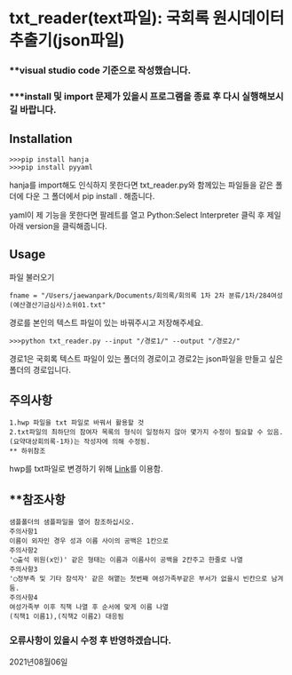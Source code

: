 # txt_reader(text파일): 국회록 원시데이터 추출기(json파일)

### **visual studio code 기준으로 작성했습니다.
### ***install 및 import 문제가 있을시 프로그램을 종료 후 다시 실행해보시길 바랍니다.

## Installation

```
>>>pip install hanja
>>>pip install pyyaml
```

hanja를 import해도 인식하지 못한다면 txt_reader.py와 함께있는 파일들을 같은 폴더에 다운 그 폴더에서 pip install . 해줍니다.

yaml이 제 기능을 못한다면 팔레트를 열고
Python:Select Interpreter 클릭 후
제일 아래 version을 클릭해줍니다.

## Usage

파일 불러오기

```
fname = "/Users/jaewanpark/Documents/회의록/회의록 1차 2차 분류/1차/284여성(예산결산기금심사)소위01.txt"
```

경로를 본인의 텍스트 파일이 있는 바꿔주시고 저장해주세요.

```
>>>python txt_reader.py --input "/경로1/" --output "/경로2/"
```

경로1은 국회록 텍스트 파일이 있는 폴더의 경로이고
경로2는 json파일을 만들고 싶은 폴더의 경로입니다.

## 주의사항

```
1.hwp 파일을 txt 파일로 바꿔서 활용할 것
2.txt파일의 최하단의 참여자 목록의 형식이 일정하지 않아 몇가지 수정이 필요할 수 있음.
(요약대상회의록-1차)는 작성자에 의해 수정됨.
** 하위참조
```

hwp를 txt파일로 변경하기 위해 [Link](https://cloudconvert.com/hwp-to-txt/)를 이용함.

## \*\*참조사항

```
샘플폴더의 샘플파일을 열어 참조하십시오.
주의사항1
이름이 외자인 경우 성과 이름 사이의 공백은 1칸으로
주의사항2
'◯출석 위원(x인)' 같은 형태는 이름과 이름사이 공백을 2칸주고 한줄로 나열
주의사항3
'◯정부측 및 기타 참석자' 같은 혀앹는 첫번째 여성가족부같은 부서가 없을시 빈칸으로 남겨둠.
주의사항4
여성가족부 이후 직책 나열 후 순서에 맞게 이름 나열
(직책1 이름1),(직책2 이름2) 대응됨
```

### 오류사항이 있을시 수정 후 반영하겠습니다.
2021년08월06일
